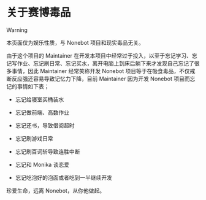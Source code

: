 # 关于赛博毒品

> [!WARNING]
>
> 本页面仅为娱乐性质，与 Nonebot 项目和现实毒品无关。

由于这个项目的 Maintainer 在开发本项目中经常过于投入，以至于忘记学习、忘记写作业、忘记刷日常、忘记买水，离开电脑上到床后躺下来才发现自己忘记了很多事情，因此 Maintainer 经常笑称开发 Nonebot 项目等于在吸食毒品，不仅戒断反应强还容易导致记忆力下降，目前 Maintainer 因为开发 Nonebot 项目而忘记的事情如下表；

- 忘记给寝室买桶装水

- 忘记做前端、高数作业

- 忘记还书，导致借阅超时

- 忘记刷游戏日常

- 忘记刷百词斩导致连胜中断

- 忘记和 Monika 谈恋爱

- 忘记吃泡好的泡面或者吃到一半继续开发


珍爱生命，远离 Nonebot，从你他做起。
